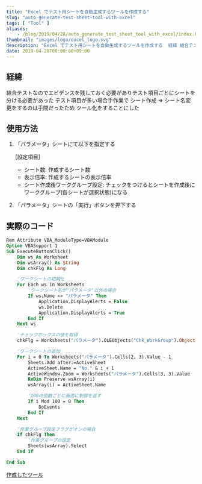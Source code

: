 ```yaml
---
title: "Excel でテスト用シートを自動生成するツールを作成する"
slug: "auto-generate-test-sheet-tool-with-excel"
tags: [ "Tool" ]
aliases:
    - /blog/2019/04/28/auto_generate_test_sheet_tool_with_excel/index.html
thumbnail: "images/logo/excel_logo.svg"
description: "Excel でテスト用シートを自動生成するツールを作成する  経緯 結合テストなのでエビデンスを残しておく必要がありテスト項目ごとにシートを分ける必要があったテスト項目が多い場合手作業で シート作成 ⇒ シート名変更をするのは手間だったためツール化をすることにした"
date: 2019-04-28T00:00:00+09:00
---
```


## 経緯

結合テストなのでエビデンスを残しておく必要がありテスト項目ごとにシートを分ける必要があった
テスト項目が多い場合手作業で シート作成 => シート名変更をするのは手間だったため
ツール化をすることにした

## 使用方法

1. 「パラメータ」シートにて以下を指定する

    [設定項目]

    * シート数: 作成するシート数
    * 表示倍率: 作成するシートの表示倍率
    * シート作成後ワークグループ設定: チェックをつけるとシートを作成後にワークグループ(各シートが選択状態)になる

2. 「パラメータ」シートの「実行」ボタンを押下する

## 実際のコード

```vb
Rem Attribute VBA_ModuleType=VBAModule
Option VBASupport 1
Sub ExecuteButtonClick()
    Dim ws As Worksheet
    Dim wsArray() As String
    Dim chkFlg As Long

    'ワークシートの初期化
    For Each ws In Worksheets
        'ワークシート名が"パラメータ"以外の場合
        If ws.Name <> "パラメータ" Then
            Application.DisplayAlerts = False
            ws.Delete
            Application.DisplayAlerts = True
        End If
    Next ws

    'チェックボックスの値を取得
    chkFlg = Worksheets("パラメータ").OLEObjects("Chk_WorkGroup").Object.Value

    'ワークシートの追加
    For i = 0 To Worksheets("パラメータ").Cells(2, 3).Value - 1
        Sheets.Add after:=ActiveSheet
        ActiveSheet.Name = "No." & i + 1
        ActiveWindow.Zoom = Worksheets("パラメータ").Cells(3, 3).Value
        ReDim Preserve wsArray(i)
        wsArray(i) = ActiveSheet.Name

        '100の倍数ごとに画面に制御を返す
        If i Mod 100 = 0 Then
            DoEvents
        End If
    Next

    '作業グループ設定フラグがオンの場合
    If chkFlg Then
        '作業グループの設定
        Sheets(wsArray).Select
    End If

End Sub
```

[作成したツール](https://kkawazoe.github.io/images/20190428_01/テスト用シート作成ツール.zip)
